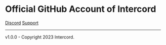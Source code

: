 # Official GitHub Account of Intercord
[Discord](https://discord.gg/intercord) [Support](https://github.com/validcord/Support)
<hr>
v1.0.0 - Copyright 2023 Intercord.
